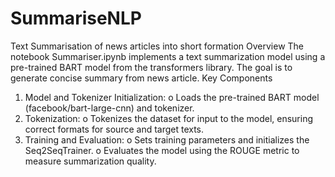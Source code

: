 # SummariseNLP
Text Summarisation of news articles into short formation 
Overview
The notebook Summariser.ipynb implements a text summarization model using a pre-trained BART model from the transformers library. The goal is to generate concise summary from news article.
Key Components
1.	Model and Tokenizer Initialization:
o	Loads the pre-trained BART model (facebook/bart-large-cnn) and tokenizer.
2.	Tokenization:
o	Tokenizes the dataset for input to the model, ensuring correct formats for source and target texts.
3.	Training and Evaluation:
o	Sets training parameters and initializes the Seq2SeqTrainer.
o	Evaluates the model using the ROUGE metric to measure summarization quality.
